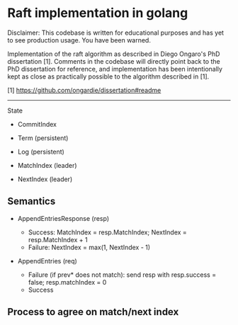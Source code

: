 Raft implementation in golang
=============================

Disclaimer: This codebase is written for educational purposes and has yet to see production usage. You have been
warned.

Implementation of the raft algorithm as described in Diego Ongaro's PhD dissertation [1]. Comments in the codebase
will directly point back to the PhD dissertation for reference, and implementation has been intentionally kept as close
as practically possible to the algorithm described in [1].

[1] https://github.com/ongardie/dissertation#readme


----

State
- CommitIndex
- Term (persistent)
- Log (persistent)

- MatchIndex (leader)
- NextIndex (leader)

Semantics
---

- AppendEntriesResponse (resp)
  - Success: MatchIndex = resp.MatchIndex;
             NextIndex = resp.MatchIndex + 1
  - Failure: NextIndex = max(1, NextIndex - 1)

- AppendEntries (req)
  - Failure (if prev* does not match): send resp with
       resp.success = false;
       resp.matchIndex = 0
  - Success


Process to agree on match/next index
-------------------------------------

